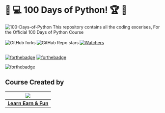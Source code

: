 # 🎯 💻 100 Days of Python! 🏆 🏅
![100-Days-of-Python](https://socialify.git.ci/LearnEarn-Fun/100-Days-of-Python/image?description=1&font=KoHo&forks=1&issues=1&language=1&logo=https%3A%2F%2Fraw.githubusercontent.com%2Fhridaya423%2FImages-for-External-Sources1%2Fmain%2FTransparent.png&owner=1&pattern=Circuit%20Board&pulls=1&stargazers=1&theme=Light)
This repository contains all the coding excerises, For the Official 100 Days of Python Course <br><br>
 ![GitHub forks](https://img.shields.io/github/forks/LearnEarn-Fun/100-Days-of-Python?style=for-the-badge)
 ![GitHub Repo stars](https://img.shields.io/github/stars/LearnEarn-Fun/100-Days-of-Python?style=for-the-badge)
 [![Watchers](https://img.shields.io/github/watchers/LearnEarn-Fun/100-Days-of-Python?style=for-the-badge)](https://github.com/LearnEarn-Fun/Competitive-Programming-Solutions/watchers)
 <br><br>

[![forthebadge](https://forthebadge.com/images/badges/built-by-developers.svg)](https://forthebadge.com)
[![forthebadge](https://forthebadge.com/images/badges/built-with-love.svg)](https://forthebadge.com)

[![forthebadge](https://forthebadge.com/images/badges/made-with-python.svg)](https://forthebadge.com)



## Course Created by

|                                     <a href="https://github.com/LearnEarn-Fun"><img src="https://avatars.githubusercontent.com/u/66988598?s=400&u=cea2effa83b4b145d26b117a4dc7dec028a9b3ca&v=4"/></a>                                      |
| :-----------------------------------------------------------------------------------------------------------------------------------------------------------------------------------------------------------------------------------------------------------------: |
|                                                                                      **[Learn Earn & Fun](https://www.github.com/LearnEarn-Fun)**                                                                                    |


